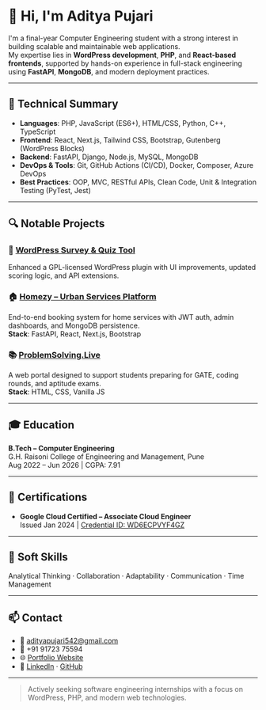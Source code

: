 # 👋 Hi, I'm Aditya Pujari

I'm a final-year Computer Engineering student with a strong interest in building scalable and maintainable web applications.  
My expertise lies in **WordPress development**, **PHP**, and **React-based frontends**, supported by hands-on experience in full-stack engineering using **FastAPI**, **MongoDB**, and modern deployment practices.

---

## 💼 Technical Summary

- **Languages**: PHP, JavaScript (ES6+), HTML/CSS, Python, C++, TypeScript  
- **Frontend**: React, Next.js, Tailwind CSS, Bootstrap, Gutenberg (WordPress Blocks)  
- **Backend**: FastAPI, Django, Node.js, MySQL, MongoDB  
- **DevOps & Tools**: Git, GitHub Actions (CI/CD), Docker, Composer, Azure DevOps  
- **Best Practices**: OOP, MVC, RESTful APIs, Clean Code, Unit & Integration Testing (PyTest, Jest)

---

## 🔍 Notable Projects

### 📝 [WordPress Survey & Quiz Tool](https://github.com/adityapujari854/WordPress-Survey-and-Quiz-Tool)  
Enhanced a GPL-licensed WordPress plugin with UI improvements, updated scoring logic, and API extensions.

### 🏠 [Homezy – Urban Services Platform](https://homezy2025.vercel.app/)  
End-to-end booking system for home services with JWT auth, admin dashboards, and MongoDB persistence.  
**Stack**: FastAPI, React, Next.js, Bootstrap

### 📚 [ProblemSolving.Live](http://problemsolving.live/)  
A web portal designed to support students preparing for GATE, coding rounds, and aptitude exams.  
**Stack**: HTML, CSS, Vanilla JS

---

## 🎓 Education

**B.Tech – Computer Engineering**  
G.H. Raisoni College of Engineering and Management, Pune  
Aug 2022 – Jun 2026 | CGPA: 7.91

---

## 📄 Certifications

- **Google Cloud Certified – Associate Cloud Engineer**  
  Issued Jan 2024 | [Credential ID: WD6ECPVYF4GZ](https://www.coursera.org/account/accomplishments/certificate/WD6ECPVYF4GZ)

---

## 🧠 Soft Skills

Analytical Thinking · Collaboration · Adaptability · Communication · Time Management

---

## 📫 Contact

- 📧 adityapujari542@gmail.com  
- 📱 +91 91723 75594  
- 🌐 [Portfolio Website](https://adityapujari854.github.io/My-Portfolio/)  
- 🔗 [LinkedIn](https://linkedin.com/in/adityapujari854) · [GitHub](https://github.com/adityapujari854)

---

> Actively seeking software engineering internships with a focus on WordPress, PHP, and modern web technologies.
